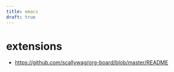 ```yaml
---
title: emacs
draft: true
---
```


# extensions
* https://github.com/scallywag/org-board/blob/master/README
